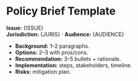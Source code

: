 # Policy Brief Template
**Issue:** {ISSUE}  
**Jurisdiction:** {JURIS} · **Audience:** {AUDIENCE}

- **Background:** 1–2 paragraphs.
- **Options:** 2–3 with pros/cons.
- **Recommendation:** 3–5 bullets + rationale.
- **Implementation:** steps, stakeholders, timeline.
- **Risks:** mitigation plan.
